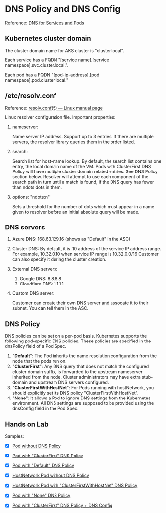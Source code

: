 # DNS Policy and DNS Config

Reference: [DNS for Services and Pods](https://kubernetes.io/docs/concepts/services-networking/dns-pod-service/)

## Kubernetes cluster domain

The cluster domain name for AKS cluster is "cluster.local".

Each service has a FQDN  "[service name].[service namespace].svc.cluster.local.".

Each pod has a FQDN "[pod-ip-address].[pod namespace].pod.cluster.local."

## /etc/resolv.conf

Reference: [resolv.conf(5) — Linux manual page](https://man7.org/linux/man-pages/man5/resolv.conf.5.html)

Linux resolver configuration file. 
Important properties:
1. nameserver: 
   
   Name server IP address. Support up to 3 entries. If there are multiple servers, the resolver library queries them in the order listed.

2. search:

   Search list for host-name lookup. By default, the search list contains one entry, the local domain name of the VM. Pods with ClusterFirst DNS Policy will have multiple cluster domain related entries. See DNS Policy section below.
   Resolver will attempt to use each component of the search path in turn until a match is found, if the DNS query has fewer than ndots dots in them.

3. options: "ndots:n"

   Sets a threshold for the number of dots which must appear in a name given to resolver before an initial absolute query will be made.

## DNS servers
1. Azure DNS: 168.63.129.16 (shows as "Default" in the ASC)
2. Cluster DNS:
   By default, it is .10 address of the service IP address range. For example, 10.32.0.10 when service IP range is 10.32.0.0/16 Customer can also specify it during the cluster creation. 
3. External DNS servers:
   1. Google DNS: 8.8.8.8
   2. Cloudflare DNS: 1.1.1.1
4. Custom DNS server:
   
   Customer can create their own DNS server and assocate it to their subnet. You can tell them in the ASC.

## DNS Policy

DNS policies can be set on a per-pod basis. Kubernetes supports the following pod-specific DNS policies. These policies are specified in the dnsPolicy field of a Pod Spec.

1. "**Default**": The Pod inherits the name resolution configuration from the node that the pods run on. 
2. "**ClusterFirst**": Any DNS query that does not match the configured cluster domain suffix, is forwarded to the upstream nameserver inherited from the node. Cluster administrators may have extra stub-domain and upstream DNS servers configured.
3. "**ClusterFirstWithHostNet**": For Pods running with hostNetwork, you should explicitly set its DNS policy "ClusterFirstWithHostNet".
4. "**None**": It allows a Pod to ignore DNS settings from the Kubernetes environment. All DNS settings are supposed to be provided using the dnsConfig field in the Pod Spec.

## Hands on Lab

Samples:
- [x] [Pod without DNS Policy](1-notspecified.yaml)
- [x] [Pod with "ClusterFirst" DNS Policy](2-clusterfirst.yaml)
- [x] [Pod with "Default" DNS Policy](3-default.yaml)
- [x] [HostNetwork Pod without DNS Policy](4-notspecified-hostnetwork.yaml)
- [x] [HostNetwork Pod with "ClusterFirstWithHostNet" DNS Policy](5-clusterfirstwithhostnet.yaml)
- [x] [Pod with "None" DNS Policy](6-none.yaml)
- [x] [Pod with "ClusterFirst" DNS Policy + DNS Config](7-dnsconfig-dnspolicy.yaml)


